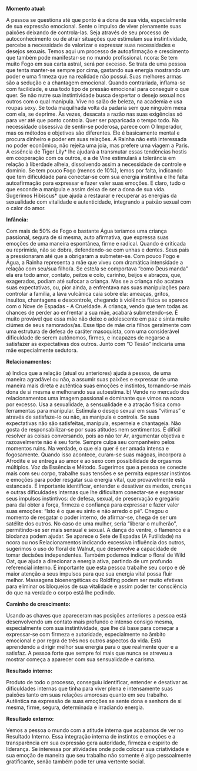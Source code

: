 **Momento atual:**

 A pessoa se questiona até que ponto é a dona de sua vida, especialmente de sua expressão emocional. Sente o impulso de viver plenamente suas paixões deixando de controla-las. Seja através de seu processo de autoconhecimento ou de atrair situações que estimulam sua instintividade, percebe a necessidade de valorizar e expressar suas necessidades e desejos sexuais. Temos aqui um processo de autoafirmação e crescimento que também pode manifestar-se no mundo profissional.  ncora: Se tem muito Fogo em sua carta astral, será por excesso. Se trata de uma pessoa que tenta manter-se sempre por cima, gastando sua energia mostrando um poder e uma firmeza que na realidade não possui. Suas melhores armas são a sedução e a chantagem emocional. Quando contrariada, inflama-se com facilidade, e usa todo tipo de pressão emocional para conseguir o que quer. Se não nutre sua instintividade busca despertar o desejo sexual nos outros com o qual manipula. Vive no salão de beleza, na academia e usa roupas sexy. Se toda maquilhada volta da padaria sem que ninguém mexa com ela, se deprime. Às vezes, desacata a razão nas suas exigências só para ver até que ponto controla. Quer ser paparicada o tempo todo. Na necessidade obsessiva de sentir-se poderosa, parece com O Imperador, mas os métodos e objetivos são diferentes. Ele é basicamente mental e procura dinheiro e poder em suas relações. A Rainha não está interessada no poder econômico, não rejeita uma joia, mas prefere uma viagem a Paris. A essência de Tiger Lily* lhe ajudará a transmutar essas tendências hostis em cooperação com os outros, e a de Vine estimulará a tolerância em relação à liberdade alheia, dissolvendo assim a necessidade de controle e domínio. Se tem pouco Fogo (menos de 10%), lemos por falta, indicando que tem dificuldade para conectar-se com sua energia instintiva e lhe falta autoafirmação para expressar e fazer valer suas emoções. E claro, tudo o que esconde a manipula e assim deixa de ser a dona de sua vida. Sugerimos Hibiscus* que ajuda a restaurar e recuperar as energias da sexualidade com vitalidade e autenticidade, integrando a paixão sexual com o calor do amor. 


**Infância:**

 Com mais de 50% de Fogo e bastante Água teríamos uma criança passional, segura de si mesma, auto afirmativa, que expressa suas emoções de uma maneira espontânea, firme e radical. Quando é criticada ou reprimida, não se dobra, defendendo-se com unhas e dentes. Seus pais a pressionaram até que a obrigaram a submeter-se. Com pouco Fogo e Água, a Rainha representa a mãe que viveu com dramática intensidade a relação com seu/sua filho/a. Se este/a se comportava “como Deus manda” ela era todo amor, contato, peitos e colo, carinho, beijos e abraços, que, exagerados, podiam até sufocar a criança. Mas se a criança não acatava suas expectativas, ou, pior ainda, a enfrentava nas suas manipulações para controlar a família, a lava vulcânica caia sobre ela: ameaças, gritos, insultos, chantagens e descontrole, chegando à violência física se aparece com o Nove de Espadas - A Crueldade. A criança, vendo que tem todas as chances de perder ao enfrentar a sua mãe, acabará submetendo-se. É muito provável que essa mãe não deixe o adolescente em paz e sinta muito ciúmes de seus namorados/as. Esse tipo de mãe cria filhos geralmente com uma estrutura de defesa de caráter masoquista, com uma considerável dificuldade de serem autônomos, firmes, e incapazes de negarse a satisfazer as expectativas dos outros. Junto com “O Tesão” indicaria uma mãe especialmente sedutora. 


**Relacionamentos:**

 a) Indica que a relação (atual ou anteriores) ajuda à pessoa, de uma maneira agradável ou não, a assumir suas paixões e expressar de uma maneira mais direta e autêntica suas emoções e instintos, tornando-se mais dona de si mesma e melhorando sua autoestima. b) Vende no mercado dos relacionamentos uma imagem passional e dominante que vimos na  ncora por excesso. Usa a sexualidade, a sensualidade e a atração física como ferramentas para manipular. Estimula o desejo sexual em suas “vítimas” e através de satisfaze-lo ou não, as manipula e controla. Se suas expectativas não são satisfeitas, manipula, esperneia e chantageia. Não gosta de responsabilizar-se por suas atitudes nem sentimentos. É difícil resolver as coisas conversando, pois ao não ter Ar, argumentar objetiva e razoavelmente não é seu forte. Sempre culpa seu companheiro pelos momentos ruins. Na verdade, o que ela quer é ser amada intensa e fogosamente. Quando isso acontece, curam-se suas mágoas, incorpora a Afrodite e se entrega ao amor e ao sexo com possibilidade de orgasmos múltiplos. Voz da Essência e Método. Sugerimos que a pessoa se conecte mais com seu corpo, trabalhe suas tensões e se permita expressar instintos e emoções para poder resgatar sua energia vital, que provavelmente está estancada. É importante identificar, entender e desativar os medos, crenças e outras dificuldades internas que lhe dificultam conectar-se e expressar seus impulsos instintivos: de defesa, sexual, de preservação e gregário para daí obter a força, firmeza e confiança para expressar e fazer valer suas emoções: “Isto é o que eu sinto e não arredo o pé”. Chegou o momento de resgatar o poder interno, de afirmar-se, chega de ser um satélite dos outros. No caso de uma mulher, seria “liberar o mulherão”, permitindo-se ser mais sensual e sexual. A dança do ventre, o flamenco e a biodanza podem ajudar. Se aparece o Sete de Espadas (A Futilidade) na  ncora ou nos Relacionamentos indicando excessiva influência dos outros, sugerimos o uso do floral de Walnut, que desenvolve a capacidade de tomar decisões independentes. Também podemos indicar o floral de Wild Oat, que ajuda a direcionar a energia ativa, partindo de um profundo referencial interno. É importante que esta pessoa trabalhe seu corpo e dê maior atenção a seus impulsos para que sua energia vital possa fluir melhor. Massagens bioenergéticas ou Roldfing podem ser muito efetivas para eliminar os bloqueios de sua vitalidade e assim poder ter consciência do que na verdade o corpo está lhe pedindo. 


**Caminho de crescimento:**

 Usando as chaves que apareceram nas posições anteriores a pessoa está desenvolvendo um contato mais profundo e intenso consigo mesma, especialmente com sua instintividade, que lhe dá base para começar a expressar-se com firmeza e autoridade, especialmente no âmbito emocional e por regra de três nos outros aspectos da vida. Está aprendendo a dirigir melhor sua energia para o que realmente quer e a satisfaz. A pessoa forte que sempre foi mais que nunca se atreveu a mostrar começa a aparecer com sua sensualidade e carisma. 


**Resultado interno:**

 Produto de todo o processo, conseguiu identificar, entender e desativar as dificuldades internas que tinha para viver plena e intensamente suas paixões tanto em suas relações amorosas quanto em seu trabalho. Autêntica na expressão de suas emoções se sente dona e senhora de si mesma, firme, segura, determinada e irradiando energia. 


**Resultado externo:**

 Vemos a pessoa o mundo com a atitude interna que acabamos de ver no Resultado Interno. Essa integração interna de instintos e emoções e a transparência em sua expressão gera autoridade, firmeza e espírito de liderança. Se interessa por atividades onde pode colocar sua criatividade e sua emoção de maneira que seu trabalho não somente é algo pessoalmente gratificante, senão também pode ter uma vertente social.
